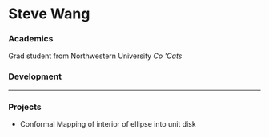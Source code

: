 # Steve Wang

### Academics

Grad student from Northwestern University *Co 'Cats*

### Development

-----


### Projects

- Conformal Mapping of interior of ellipse into unit disk
